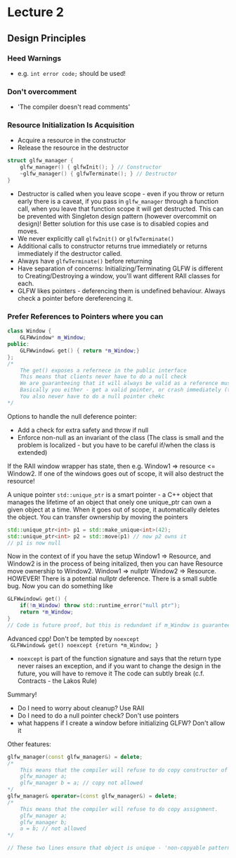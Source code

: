 # Lecture 2

## Design Principles

### Heed Warnings
- e.g. `int error code;` should be used!

### Don't overcomment
- 'The compiler doesn't read comments'

### Resource Initialization Is Acquisition
- Acquire a resource in the constructor
- Release the resource in the destructor
``` cpp
struct glfw_manager {
    glfw_manager() { glfwInit(); } // Constructor 
    ~glfw_manager() { glfwTerminate(); } // Destructor
}
```
- Destructor is called when you leave scope - even if you throw or return early there is a caveat, if you pass in `glfw_manager` through a function call, when you leave that function scope it will get destructed. This can be prevented with Singleton design pattern (however overcommit on design)! Better solution for this use case is to disabled copies and moves.
- We never explicitly call `glfwInit()` or `glfwTerminate()`
- Additional calls to constructor returns true immediately or returns immediately if the destructor called.
- Always have `glfwTerminate()` before returning
- Have separation of concerns: Initializing/Terminating GLFW is different to Creating/Destroying a window, you'll want different RAII classes for each.
- GLFW likes pointers - deferencing them is undefined behaviour. Always check a pointer before dereferencing it.

### Prefer References to Pointers where you can
``` cpp
class Window {
    GLFWwindow* m_Window;
public:
    GLFWwindow& get() { return *m_Window;}
};
/*
    The get() exposes a refernece in the public interface
    This means that clients never have to do a null check
    We are guaranteeing that it will always be valid as a reference must never be null as it dereferences the pointer immediately.
    Basically you either - get a valid pointer, or crash immediately (then you know it's because of the deference and not somewhere else down the line)
    You also never have to do a null pointer chekc
*/
```
Options to handle the null deference pointer:
- Add a check for extra safety and throw if null
- Enforce non-null as an invariant of the class (The class is small and the problem is localized - but you have to be careful if/when the class is extended)

If the RAII window wrapper has state, then e.g. Window1 => resource <= Window2. If one of the windows goes out of scope, it will also destruct the resource!

A unique pointer `std::unique_ptr` is a smart pointer - a C++ object that manages the lifetime of an object that onely one unique_ptr can own a given object at a time. When it goes out of scope, it automatically deletes the object. You can transfer ownership by moving the pointers
``` cpp
std::unique_ptr<int> p1 = std::make_unique<int>(42);
std::unique_ptr<int> p2 = std::move(p1) // now p2 owns it
// p1 is now null
``` 

Now in the context of if you have the setup Window1 => Resource, and Window2 is in the process of being initalized, then you can have Resource move ownership to Window2. Window1 => nullptr Window2 => Resource.
HOWEVER! There is a potential nullptr deference. There is a small subtle bug.
Now you can do something like
``` cpp
GLFWwindow& get() {
    if(!m_Window) throw std::runtime_error("null ptr");
    return *m_Window;
}
// Code is future proof, but this is redundant if m_Window is guaranteed to be non null, and it's cheap and this is not performance critical code
```
Advanced cpp! Don't be tempted by `noexcept`  
` GLFWwindow& get() noexcept {return *m_Window; }`
- `noexcept` is part of the function signature and says that the return type never raises an exception, and if you want to change the design in the future, you will have to remove it
The code can subtly break (c.f. Contracts - the Lakos Rule)


Summary!
- Do I need to worry about cleanup? Use RAII
- Do I need to do a null pointer check? Don't use pointers
- what happens if I create a window before initializing GLFW? Don't allow it


Other features:
```cpp
glfw_manager(const glfw_manager&) = delete;
/*
    This means that the compiler will refuse to do copy constructor of the class - feature of c++11
    glfw_manager a;
    glfw_manager b = a; // copy not allowed
*/
glfw_manager& operator=(const glfw_manager&) = delete;
/*
    This means that the compiler will refuse to do copy assignment.
    glfw_manager a;
    glfw_manager b;
    a = b; // not allowed
*/

// These two lines ensure that object is unique - 'non-copyable pattern' - this is what std::unique_ptr does internally
```
